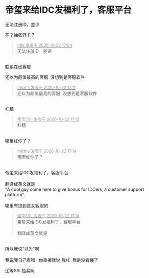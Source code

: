 # 帝玺来给IDC发福利了，客服平台


无法注册ID，差评

在？抽张野卡？<img src="static/image/smiley/yct/008.gif" smilieid="39" border="0" alt="" /><img id="aimg_M5nSQ" onclick="zoom(this, this.src, 0, 0, 0)" class="zoom" src="https://cdn.jsdelivr.net/gh/hishis/forum-master/public/images/patch.gif" onmouseover="img_onmouseoverfunc(this)" onload="thumbImg(this)" border="0" alt="" />

<div class="quote"><blockquote><font size="2"><a href="https://www.hostloc.com/forum.php?mod=redirect&amp;goto=findpost&amp;pid=9336726&amp;ptid=757208" target="_blank"><font color="#999999">mtx 发表于 2020-10-22 17:04</font></a></font><br />
无法注册ID，差评</blockquote></div><br />
联系在线客服

还以为颜值最高的客服&nbsp;&nbsp;没想到是客服软件<img id="aimg_qxNnp" onclick="zoom(this, this.src, 0, 0, 0)" class="zoom" src="https://cdn.jsdelivr.net/gh/hishis/forum-master/public/images/patch.gif" onmouseover="img_onmouseoverfunc(this)" onload="thumbImg(this)" border="0" alt="" />

<div class="quote"><blockquote><font size="2"><a href="https://www.hostloc.com/forum.php?mod=redirect&amp;goto=findpost&amp;pid=9336769&amp;ptid=757208" target="_blank"><font color="#999999">micms 发表于 2020-10-22 17:11</font></a></font><br />
还以为颜值最高的客服&nbsp;&nbsp;没想到是客服软件</blockquote></div><br />
杠精

<div class="quote"><blockquote><font size="2"><a href="https://www.hostloc.com/forum.php?mod=redirect&amp;goto=findpost&amp;pid=9336779&amp;ptid=757208" target="_blank"><font color="#999999">帝玺SSL 发表于 2020-10-22 17:12</font></a></font><br />
杠精</blockquote></div><br />
哪里杠你了？<img id="aimg_M953l" onclick="zoom(this, this.src, 0, 0, 0)" class="zoom" src="https://cdn.jsdelivr.net/gh/hishis/forum-master/public/images/patch.gif" onmouseover="img_onmouseoverfunc(this)" onload="thumbImg(this)" border="0" alt="" />

<div class="quote"><blockquote><font size="2"><a href="https://www.hostloc.com/forum.php?mod=redirect&amp;goto=findpost&amp;pid=9336792&amp;ptid=757208" target="_blank"><font color="#999999">micms 发表于 2020-10-22 17:14</font></a></font><br />
哪里杠你了？</blockquote></div><br />
帝玺来给IDC发福利了，客服平台<br />
<br />
翻译成英文就是<br />
&quot;A cool guy come here to give bonus for IDCers, a customer support platform&quot;.<br />
<br />
哪里有提到送女客服的

<div class="quote"><blockquote><font size="2"><a href="https://www.hostloc.com/forum.php?mod=redirect&amp;goto=findpost&amp;pid=9336814&amp;ptid=757208" target="_blank"><font color="#999999">帝玺SSL 发表于 2020-10-22 17:16</font></a></font><br />
帝玺来给IDC发福利了，客服平台<br />
<br />
翻译成英文就是</blockquote></div><br />
所以我说“以为”啊<br />
<br />
我说我自己看错&nbsp; &nbsp;你直接就说 我杠&nbsp;&nbsp;我是没看懂了<img id="aimg_A3y0Y" onclick="zoom(this, this.src, 0, 0, 0)" class="zoom" src="https://cdn.jsdelivr.net/gh/hishis/forum-master/public/images/patch.gif" onmouseover="img_onmouseoverfunc(this)" onload="thumbImg(this)" border="0" alt="" />

坐等SSL抽奖啊&nbsp;&nbsp;<img src="static/image/smiley/yct/010.gif" smilieid="41" border="0" alt="" />
